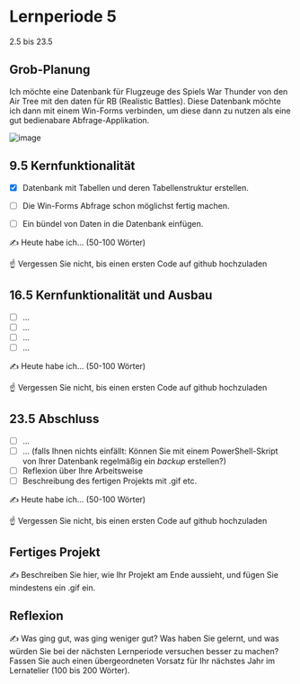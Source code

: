 # Lernperiode 5

2.5 bis 23.5

## Grob-Planung

Ich möchte eine Datenbank für Flugzeuge des Spiels War Thunder von den Air Tree mit den daten für RB (Realistic Battles).
Diese Datenbank möchte ich dann mit einem Win-Forms verbinden, um diese dann zu nutzen als eine gut bedienabare Abfrage-Applikation.

![image](https://github.com/user-attachments/assets/fce34f70-7ae7-47b6-ac05-59c870035dc0)


## 9.5 Kernfunktionalität

- [x] Datenbank mit Tabellen und deren Tabellenstruktur erstellen.
- [ ] Die Win-Forms Abfrage schon möglichst fertig machen.
- [ ] Ein bündel von Daten in die Datenbank einfügen.


✍️ Heute habe ich... (50-100 Wörter)

☝️ Vergessen Sie nicht, bis einen ersten Code auf github hochzuladen

## 16.5 Kernfunktionalität und Ausbau

- [ ] ...
- [ ] ...
- [ ] ...
- [ ] ...

✍️ Heute habe ich... (50-100 Wörter)

☝️ Vergessen Sie nicht, bis einen ersten Code auf github hochzuladen

## 23.5 Abschluss

- [ ] ...
- [ ] ... (falls Ihnen nichts einfällt: Können Sie mit einem PowerShell-Skript von Ihrer Datenbank regelmäßig ein *backup* erstellen?)
- [ ] Reflexion über Ihre Arbeitsweise
- [ ] Beschreibung des fertigen Projekts mit .gif etc.

✍️ Heute habe ich... (50-100 Wörter)

☝️ Vergessen Sie nicht, bis einen ersten Code auf github hochzuladen

## Fertiges Projekt

✍️ Beschreiben Sie hier, wie Ihr Projekt am Ende aussieht, und fügen Sie mindestens ein .gif ein.

## Reflexion

✍️ Was ging gut, was ging weniger gut? Was haben Sie gelernt, und was würden Sie bei der nächsten Lernperiode versuchen besser zu machen? Fassen Sie auch einen übergeordneten Vorsatz für Ihr nächstes Jahr im Lernatelier (100 bis 200 Wörter).
